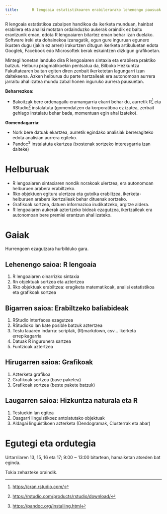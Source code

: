 ```yaml
---
title: 		R lengoaia estatistikoaren erabilerarako lehenengo pausuak
---
```


R lengoaia estatistikoa zabalpen handikoa da ikerketa munduan, hainbat erabilera eta analisi motatan ordainduzko aukerak oraindik ez baitu erantzunik eman, edota R lengoaiaren bitartez eman behar izan duelako. Software ireki eta dohainekoa izanagatik, egun gure inguruan egunero ikusten dugu (jakin ez arren) irakurtzen ditugun ikerketa artikuluetan edota Googlek, Facebook edo Microsoftek berak eskaintzen dizkigun grafikoetan.

Mintegi honetan landuko dira R lengoaiaren sintaxia eta erabilera praktiko batzuk. Helburu pragmatikoekin pentsatua da, Bilboko Hezkuntza Fakultatearen baitan egiten diren zenbait ikerketetan lagungarri izan daitekeena. Azken helburua du parte hartzaileak era autonomoan aurrera jarraitu ahal izatea mundu zabal honen inguruko aurrera pausuetan.

**Beharrezkoa**: 

* Bakoitzak bere ordenagailu eramangarria ekarri behar du, aurretik R[^r] eta RStudio[^rstudio] instalatuta (gomendatzen da korporatiboa ez izatea, zerbait gehiago instalatu behar bada, momentuan egin ahal izateko).

[^r]: https://cran.rstudio.com/
[^rstudio]: https://rstudio.com/products/rstudio/download/

**Gomendagarria**: 

*	Nork bere datuak ekartzea, aurretik egindako analisiak berreragiteko edota analisian aurrera egiteko.
*	Pandoc[^pandoc] instalatuta ekartzea (txostenak sortzeko interesgarria izan daiteke)

[^pandoc]: https://pandoc.org/installing.html

# Helburuak

* R lengoaiaren sintaxiaren nondik norakoak ulertzea, era autonomoan helburuen arabera erabiltzeko.
* Rko objektuen egitura ulertzea eta gutxika erabiltzea, ikerketa-helburuen arabera ikertzaileak behar dituenak sortzeko.
* Grafikoak sortzea, datuen informazioa irudikatzeko, argitze aldera.
* R lengoaiaren aukerak aztertzeko bideak ezagutzea, ikertzaileak era autonomoan bere premiei erantzun ahal izateko.

# Gaiak

Hurrengoen ezagutzara hurbilduko gara.

## Lehenengo saioa: R lengoaia

1. R lengoaiaren oinarrizko sintaxia
2. Rn objektuak sortzea eta aztertzea
3. Rko objektuak erabiltzea: eragiketa matematikoak, analisi estatistikoa eta grafikoak sortzea

## Bigarren saioa: Erabiltzeko baliabideak

1. RStudio interfacea ezagutzea
2. RStudioko lan kate posible batzuk aztertzea
3. Testu lauaren indarra: scriptak, (R)markdown, csv... Ikerketa errepikagarria
4. Datuak R ingurunera sartzea
5. Funtzioak aztertzea

## Hirugarren saioa: Grafikoak

1. Azterketa grafikoa
2. Grafikoak sortzea (base paketea)
3. Grafikoak sortzea (beste pakete batzuk)

## Laugarren saioa: Hizkuntza naturala eta R

1. Testuekin lan egitea
2. Osagarri linguistikoez antolatutako objektuak
3. Aldagai linguistikoen azterketa (Dendogramak, Clusterrak eta abar)


# Egutegi eta ordutegia 

Urtarrilaren 13, 15, 16 eta 17; 9:00 ~ 13:00 bitartean, hamaiketan atseden bat eginda.

Tokia zehazteke oraindik.